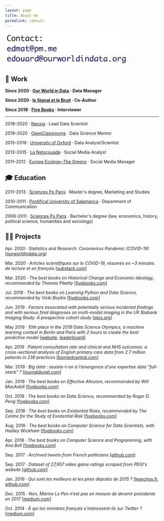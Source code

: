 ```yaml
---
layout: page
title: About me
permalink: /about/
---
```


![email](https://raw.githubusercontent.com/edomt/edomt.github.io/master/images/email.png)


## 💼 Work

**Since 2020 · [Our World in Data](https://ourworldindata.org/) · Data Manager**

**Since 2020 · [le Signal et le Bruit](https://signaletbruit.substack.com/subscribe) · Co-Author**

**Since 2018 · [Five Books](https://fivebooks.com/interviewer/edouard-mathieu/) · Interviewer**

---

2018–2020 · [Neoxia](https://neoxia.com/) · Lead Data Scientist

2019–2020 · [OpenClassrooms](https://openclassrooms.com) · Data Science Mentor

2015–2018 · [University of Oxford](https://www.medsci.ox.ac.uk/) · Data Analyst/Scientist

2012–2015 · [La Netscouade](http://www.lanetscouade.com/) · Social Media Analyst

2011–2012 · [Europe Ecology–The Greens](http://eelv.fr/) · Social Media Manager


## 🎓 Education

2011–2013 · [Sciences Po Paris](https://www.sciencespo.fr/en/home) · Master's degree, Marketing and Studies

2010–2011 · [Pontifical University of Salamanca](https://www.upsa.es/) · Department of Communication

2008–2011 · [Sciences Po Paris](https://www.sciencespo.fr/en/home) · Bachelor's degree (law, economics, history, political science, humanities and sociology)


## 👨‍💻 Projects

Apr. 2020 · *Statistics and Research: Coronavirus Pandemic (COVID-19)* [[ourworldindata.org](https://ourworldindata.org/coronavirus)]

Mar. 2020 · *Articles scientifiques sur le COVID-19, résumés en ~3 minutes de lecture et en français* [[substack.com](https://covid19sci.substack.com/archive?sort=new)]

Mar. 2020 · *The best books on Historical Change and Economic Ideology, recommended by Thomas Piketty* [[fivebooks.com](https://fivebooks.com/best-books/economic-ideology-thomas-piketty/)]

Jul. 2019 · *The best books on Learning Python and Data Science, recommended by Vicki Boykis* [[fivebooks.com](https://fivebooks.com/best-books/learning-python-and-data-science-vicki-boykis/)]

Jun. 2019 · *Factors associated with potentially serious incidental findings and with serious final diagnoses on multi-modal imaging in the UK Biobank Imaging Study: A prospective cohort study* [[plos.org](https://doi.org/10.1371/journal.pone.0218267)]

May 2019 · *10th place in the 2019 Data Science Olympics, a machine learning contest in Berlin and Paris with 2 hours to create the best predictive model* [[website](https://www.datascience-olympics.com/), [leaderboard](https://raw.githubusercontent.com/edomt/edomt.github.io/master/images/dso2019_results.png)]

Apr. 2019 · *Patient consultation rate and clinical and NHS outcomes: a cross-sectional analysis of English primary care data from 2.7 million patients in 238 practices* [[biomedcentral.com](https://doi.org/10.1186/s12913-019-4036-y)]

Mar. 2019 · *Big data : assiste-t-on à l'émergence d'une expertise data "full-stack" ?* [[journaldunet.com](https://www.journaldunet.com/solutions/expert/70788/big-data---assiste-t-on-a-l-emergence-d-une-expertise-data--full-stack.shtml)]

Jan. 2019 · *The best books on Effective Altruism, recommended by Will MacAskill* [[fivebooks.com](https://fivebooks.com/best-books/effective-altruism-will-macaskill/)]

Oct. 2018 · *The best books on Data Science, recommended by Roger D. Peng* [[fivebooks.com](https://fivebooks.com/best-books/data-science-roger-peng/)]

Sep. 2018 · *The best books on Existential Risks, recommended by The Centre for the Study of Existential Risk* [[fivebooks.com](https://fivebooks.com/best-books/existential-risks-cambridge-cser/)]

Aug. 2018 · *The best books on Computer Science for Data Scientists, with Hadley Wickham* [[fivebooks.com](https://fivebooks.com/best-books/computer-science-data-science-hadley-wickham/)]

Apr. 2018 · *The best books on Computer Science and Programming, with Ana Bell* [[fivebooks.com](https://fivebooks.com/best-books/programming-computer-science-ana-bell/)]

Sep. 2017 · *Archived tweets from French politicians* [[github.com](https://github.com/edomt/tweets_archive_FRpol)]

Sep. 2017 · *Dataset of 27,957 video game ratings scraped from PEGI's website* [[github.com](https://github.com/edomt/pegi)]

Jan. 2016 · *Qui sont les meilleurs et les pires députés de 2015 ?* [[lesechos.fr](https://www.lesechos.fr/15/01/2016/lesechos.fr/021620041874_qui-sont-les-meilleurs-et-les-pires-deputes-de-2015--.htm), [github.com](https://github.com/edomt/datapol)]

Dec. 2015 · *Non, Marine Le Pen n’est pas en mesure de devenir présidente en 2017* [[medium.com](https://medium.com/@edmathieu/non-marine-le-pen-n-est-pas-en-mesure-de-devenir-pr%C3%A9sidente-en-2017-859ebe516e5d)]

Oct. 2014 · *À qui les ministres français s’intéressent-ils sur Twitter ?* [[medium.com](https://medium.com/@edmathieu/a-qui-les-ministres-du-gouvernement-francais-sinteressent-ils-sur-twitter-4f21d2c98c2a)]

